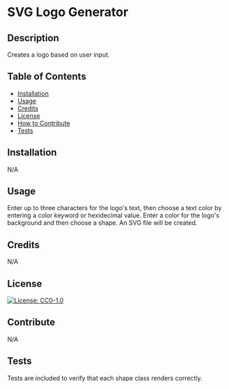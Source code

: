 # SVG Logo Generator

## Description

Creates a logo based on user input.

## Table of Contents
- [Installation](#installation)
- [Usage](#usage)
- [Credits](#credits)
- [License](#license)
- [How to Contribute](#contribute)
- [Tests](#tests)

## Installation

N/A

## Usage

Enter up to three characters for the logo's text, then choose a text color by entering a color keyword or hexidecimal value. Enter a color for the logo's background and then choose a shape. An SVG file will be created.

## Credits

N/A

## License

[![License: CC0-1.0](https://licensebuttons.net/l/zero/1.0/80x15.png)](http://creativecommons.org/publicdomain/zero/1.0/)

## Contribute

N/A

## Tests

Tests are included to verify that each shape class renders correctly.